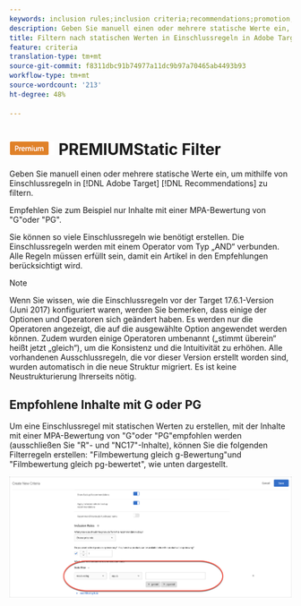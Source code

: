 ```yaml
---
keywords: inclusion rules;inclusion criteria;recommendations;promotion;promotions;dynamic filtering;static;static filter
description: Geben Sie manuell einen oder mehrere statische Werte ein, um nach Einschlussregeln in Adobe Target Recommendations zu filtern.
title: Filtern nach statischen Werten in Einschlussregeln in Adobe Target Recommendations
feature: criteria
translation-type: tm+mt
source-git-commit: f8311dbc91b74977a11dc9b97a70465ab4493b93
workflow-type: tm+mt
source-wordcount: '213'
ht-degree: 48%

---
```



# ![](/help/assets/premium.png) PREMIUMStatic Filter

Geben Sie manuell einen oder mehrere statische Werte ein, um mithilfe von Einschlussregeln in [!DNL Adobe Target] [!DNL Recommendations] zu filtern.

Empfehlen Sie zum Beispiel nur Inhalte mit einer MPA-Bewertung von &quot;G&quot;oder &quot;PG&quot;.

Sie können so viele Einschlussregeln wie benötigt erstellen. Die Einschlussregeln werden mit einem Operator vom Typ „AND“ verbunden. Alle Regeln müssen erfüllt sein, damit ein Artikel in den Empfehlungen berücksichtigt wird.

>[!NOTE]
>
>Wenn Sie wissen, wie die Einschlussregeln vor der Target 17.6.1-Version (Juni 2017) konfiguriert waren, werden Sie bemerken, dass einige der Optionen und Operatoren sich geändert haben. Es werden nur die Operatoren angezeigt, die auf die ausgewählte Option angewendet werden können. Zudem wurden einige Operatoren umbenannt („stimmt überein“ heißt jetzt „gleich“), um die Konsistenz und die Intuitivität zu erhöhen. Alle vorhandenen Ausschlussregeln, die vor dieser Version erstellt worden sind, wurden automatisch in die neue Struktur migriert. Es ist keine Neustrukturierung Ihrerseits nötig.

## Empfohlene Inhalte mit G oder PG

Um eine Einschlussregel mit statischen Werten zu erstellen, mit der Inhalte mit einer MPA-Bewertung von &quot;G&quot;oder &quot;PG&quot;empfohlen werden (ausschließen Sie &quot;R&quot;- und &quot;NC17&quot;-Inhalte), können Sie die folgenden Filterregeln erstellen: &quot;Filmbewertung gleich g-Bewertung&quot;und &quot;Filmbewertung gleich pg-bewertet&quot;, wie unten dargestellt.

![Beispiel für Filmbewertung](/help/c-recommendations/c-algorithms/assets/movies.png)

